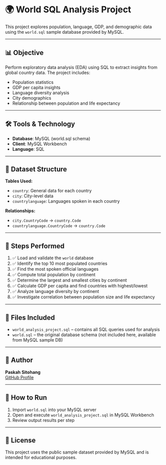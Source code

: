 
# 🌍 World SQL Analysis Project

This project explores population, language, GDP, and demographic data using the `world.sql` sample database provided by MySQL.

---

## 📊 Objective
Perform exploratory data analysis (EDA) using SQL to extract insights from global country data. The project includes:
- Population statistics
- GDP per capita insights
- Language diversity analysis
- City demographics
- Relationship between population and life expectancy

---

## 🛠️ Tools & Technology
- **Database**: MySQL (world.sql schema)
- **Client**: MySQL Workbench
- **Language**: SQL

---

## 📁 Dataset Structure

**Tables Used:**
- `country`: General data for each country
- `city`: City-level data
- `countrylanguage`: Languages spoken in each country

**Relationships:**
- `city.CountryCode` → `country.Code`
- `countrylanguage.CountryCode` → `country.Code`

---

## 📌 Steps Performed

1. ✅ Load and validate the `world` database
2. ✅ Identify the top 10 most populated countries
3. ✅ Find the most spoken official languages
4. ✅ Compute total population by continent
5. ✅ Determine the largest and smallest cities by continent
6. ✅ Calculate GDP per capita and find countries with highest/lowest
7. ✅ Analyze language diversity by continent
8. ✅ Investigate correlation between population size and life expectancy

---

## 📂 Files Included
- `world_analysis_project.sql` – contains all SQL queries used for analysis
- `world.sql` – the original database schema (not included here, available from MySQL sample DB)

---

## 📎 Author
**Paskah Sitohang**  
[GitHub Profile](https://github.com/paskahsitohang)

---

## 🚀 How to Run
1. Import `world.sql` into your MySQL server
2. Open and execute `world_analysis_project.sql` in MySQL Workbench
3. Review output results per step

---

## 📢 License
This project uses the public sample dataset provided by MySQL and is intended for educational purposes.
